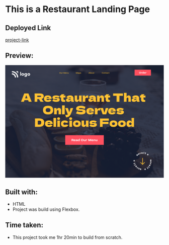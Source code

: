# This is a Restaurant Landing Page

## Deployed Link

[project-link](https://phani-sai-project-02.netlify.app/)

## Preview:

![Desktop view](./2.png)

## Built with:

- HTML
- Project was build using Flexbox.


## Time taken:

- This project took me 1hr 20min to build from scratch.



